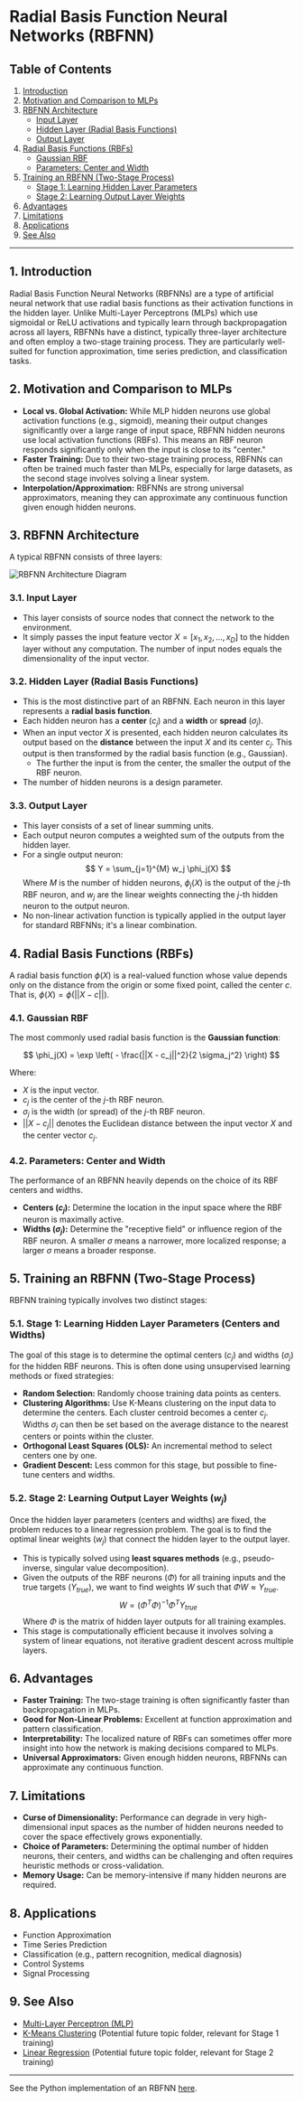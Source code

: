 # Radial Basis Function Neural Networks (RBFNN)

## Table of Contents
1.  [Introduction](#1-introduction)
2.  [Motivation and Comparison to MLPs](#2-motivation-and-comparison-to-mlps)
3.  [RBFNN Architecture](#3-rbfnn-architecture)
    * [Input Layer](#31-input-layer)
    * [Hidden Layer (Radial Basis Functions)](#32-hidden-layer-radial-basis-functions)
    * [Output Layer](#33-output-layer)
4.  [Radial Basis Functions (RBFs)](#4-radial-basis-functions-rbfs)
    * [Gaussian RBF](#41-gaussian-rbf)
    * [Parameters: Center and Width](#42-parameters-center-and-width)
5.  [Training an RBFNN (Two-Stage Process)](#5-training-an-rbfnn-two-stage-process)
    * [Stage 1: Learning Hidden Layer Parameters](#51-stage-1-learning-hidden-layer-parameters)
    * [Stage 2: Learning Output Layer Weights](#52-stage-2-learning-output-layer-weights)
6.  [Advantages](#6-advantages)
7.  [Limitations](#7-limitations)
8.  [Applications](#8-applications)
9.  [See Also](#9-see-also)

---

## 1. Introduction

Radial Basis Function Neural Networks (RBFNNs) are a type of artificial neural network that use radial basis functions as their activation functions in the hidden layer. Unlike Multi-Layer Perceptrons (MLPs) which use sigmoidal or ReLU activations and typically learn through backpropagation across all layers, RBFNNs have a distinct, typically three-layer architecture and often employ a two-stage training process. They are particularly well-suited for function approximation, time series prediction, and classification tasks.

## 2. Motivation and Comparison to MLPs

* **Local vs. Global Activation:** While MLP hidden neurons use global activation functions (e.g., sigmoid), meaning their output changes significantly over a large range of input space, RBFNN hidden neurons use local activation functions (RBFs). This means an RBF neuron responds significantly only when the input is close to its "center."
* **Faster Training:** Due to their two-stage training process, RBFNNs can often be trained much faster than MLPs, especially for large datasets, as the second stage involves solving a linear system.
* **Interpolation/Approximation:** RBFNNs are strong universal approximators, meaning they can approximate any continuous function given enough hidden neurons.

## 3. RBFNN Architecture

A typical RBFNN consists of three layers:

![RBFNN Architecture Diagram](images/rbfnn_architecture.png)

### 3.1. Input Layer

* This layer consists of source nodes that connect the network to the environment.
* It simply passes the input feature vector $X = [x_1, x_2, ..., x_D]$ to the hidden layer without any computation. The number of input nodes equals the dimensionality of the input vector.

### 3.2. Hidden Layer (Radial Basis Functions)

* This is the most distinctive part of an RBFNN. Each neuron in this layer represents a **radial basis function**.
* Each hidden neuron has a **center** ($c_j$) and a **width** or **spread** ($\sigma_j$).
* When an input vector $X$ is presented, each hidden neuron calculates its output based on the **distance** between the input $X$ and its center $c_j$. This output is then transformed by the radial basis function (e.g., Gaussian).
    * The further the input is from the center, the smaller the output of the RBF neuron.
* The number of hidden neurons is a design parameter.

### 3.3. Output Layer

* This layer consists of a set of linear summing units.
* Each output neuron computes a weighted sum of the outputs from the hidden layer.
* For a single output neuron:
    $$ Y = \sum_{j=1}^{M} w_j \phi_j(X) $$
    Where $M$ is the number of hidden neurons, $\phi_j(X)$ is the output of the $j$-th RBF neuron, and $w_j$ are the linear weights connecting the $j$-th hidden neuron to the output neuron.
* No non-linear activation function is typically applied in the output layer for standard RBFNNs; it's a linear combination.

## 4. Radial Basis Functions (RBFs)

A radial basis function $\phi(X)$ is a real-valued function whose value depends only on the distance from the origin or some fixed point, called the center $c$. That is, $\phi(X) = \phi(||X - c||)$.

### 4.1. Gaussian RBF

The most commonly used radial basis function is the **Gaussian function**:

$$ \phi_j(X) = \exp \left( - \frac{||X - c_j||^2}{2 \sigma_j^2} \right) $$

Where:
* $X$ is the input vector.
* $c_j$ is the center of the $j$-th RBF neuron.
* $\sigma_j$ is the width (or spread) of the $j$-th RBF neuron.
* $||X - c_j||$ denotes the Euclidean distance between the input vector $X$ and the center vector $c_j$.

### 4.2. Parameters: Center and Width

The performance of an RBFNN heavily depends on the choice of its RBF centers and widths.
* **Centers ($c_j$):** Determine the location in the input space where the RBF neuron is maximally active.
* **Widths ($\sigma_j$):** Determine the "receptive field" or influence region of the RBF neuron. A smaller $\sigma$ means a narrower, more localized response; a larger $\sigma$ means a broader response.

## 5. Training an RBFNN (Two-Stage Process)

RBFNN training typically involves two distinct stages:

### 5.1. Stage 1: Learning Hidden Layer Parameters (Centers and Widths)

The goal of this stage is to determine the optimal centers ($c_j$) and widths ($\sigma_j$) for the hidden RBF neurons. This is often done using unsupervised learning methods or fixed strategies:

* **Random Selection:** Randomly choose training data points as centers.
* **Clustering Algorithms:** Use K-Means clustering on the input data to determine the centers. Each cluster centroid becomes a center $c_j$. Widths $\sigma_j$ can then be set based on the average distance to the nearest centers or points within the cluster.
* **Orthogonal Least Squares (OLS):** An incremental method to select centers one by one.
* **Gradient Descent:** Less common for this stage, but possible to fine-tune centers and widths.

### 5.2. Stage 2: Learning Output Layer Weights ($w_j$)

Once the hidden layer parameters (centers and widths) are fixed, the problem reduces to a linear regression problem. The goal is to find the optimal linear weights ($w_j$) that connect the hidden layer to the output layer.

* This is typically solved using **least squares methods** (e.g., pseudo-inverse, singular value decomposition).
* Given the outputs of the RBF neurons ($\Phi$) for all training inputs and the true targets ($Y_{true}$), we want to find weights $W$ such that $\Phi W \approx Y_{true}$.
    $$ W = (\Phi^T \Phi)^{-1} \Phi^T Y_{true} $$
    Where $\Phi$ is the matrix of hidden layer outputs for all training examples.
* This stage is computationally efficient because it involves solving a system of linear equations, not iterative gradient descent across multiple layers.

## 6. Advantages

* **Faster Training:** The two-stage training is often significantly faster than backpropagation in MLPs.
* **Good for Non-Linear Problems:** Excellent at function approximation and pattern classification.
* **Interpretability:** The localized nature of RBFs can sometimes offer more insight into how the network is making decisions compared to MLPs.
* **Universal Approximators:** Given enough hidden neurons, RBFNNs can approximate any continuous function.

## 7. Limitations

* **Curse of Dimensionality:** Performance can degrade in very high-dimensional input spaces as the number of hidden neurons needed to cover the space effectively grows exponentially.
* **Choice of Parameters:** Determining the optimal number of hidden neurons, their centers, and widths can be challenging and often requires heuristic methods or cross-validation.
* **Memory Usage:** Can be memory-intensive if many hidden neurons are required.

## 8. Applications

* Function Approximation
* Time Series Prediction
* Classification (e.g., pattern recognition, medical diagnosis)
* Control Systems
* Signal Processing

## 9. See Also

* [Multi-Layer Perceptron (MLP)](mlp_theory.md)
* [K-Means Clustering](../clustering/k_means_clustering.md) (Potential future topic folder, relevant for Stage 1 training)
* [Linear Regression](../supervised_learning/linear_regression.md) (Potential future topic folder, relevant for Stage 2 training)

---

See the Python implementation of an RBFNN [here](rbf-func_approx.py).